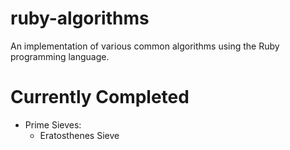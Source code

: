 ruby-algorithms
===============

An implementation of various common algorithms using the Ruby programming language.

Currently Completed
===================
- Prime Sieves:
    - Eratosthenes Sieve
